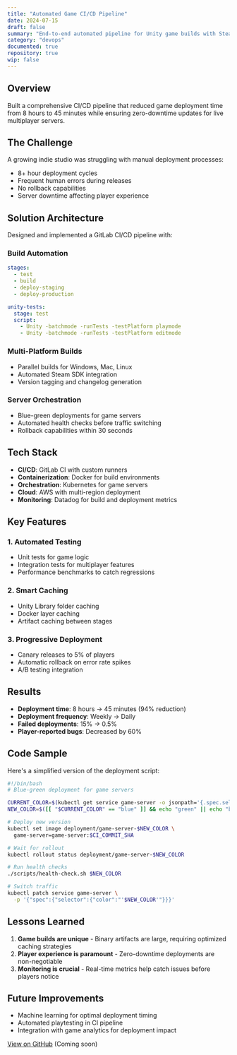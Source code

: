 ```yaml
---
title: "Automated Game CI/CD Pipeline"
date: 2024-07-15
draft: false
summary: "End-to-end automated pipeline for Unity game builds with Steam deployment and multiplayer server orchestration."
category: "devops"
documented: true
repository: true
wip: false
---
```


## Overview

Built a comprehensive CI/CD pipeline that reduced game deployment time from 8 hours to 45 minutes while ensuring zero-downtime updates for live multiplayer servers.

## The Challenge

A growing indie studio was struggling with manual deployment processes:
- 8+ hour deployment cycles
- Frequent human errors during releases
- No rollback capabilities
- Server downtime affecting player experience

## Solution Architecture

Designed and implemented a GitLab CI/CD pipeline with:

### Build Automation
```yaml
stages:
  - test
  - build
  - deploy-staging
  - deploy-production

unity-tests:
  stage: test
  script:
    - Unity -batchmode -runTests -testPlatform playmode
    - Unity -batchmode -runTests -testPlatform editmode
```

### Multi-Platform Builds
- Parallel builds for Windows, Mac, Linux
- Automated Steam SDK integration
- Version tagging and changelog generation

### Server Orchestration
- Blue-green deployments for game servers
- Automated health checks before traffic switching
- Rollback capabilities within 30 seconds

## Tech Stack

- **CI/CD**: GitLab CI with custom runners
- **Containerization**: Docker for build environments
- **Orchestration**: Kubernetes for game servers
- **Cloud**: AWS with multi-region deployment
- **Monitoring**: Datadog for build and deployment metrics

## Key Features

### 1. Automated Testing
- Unit tests for game logic
- Integration tests for multiplayer features
- Performance benchmarks to catch regressions

### 2. Smart Caching
- Unity Library folder caching
- Docker layer caching
- Artifact caching between stages

### 3. Progressive Deployment
- Canary releases to 5% of players
- Automatic rollback on error rate spikes
- A/B testing integration

## Results

- **Deployment time**: 8 hours → 45 minutes (94% reduction)
- **Deployment frequency**: Weekly → Daily
- **Failed deployments**: 15% → 0.5%
- **Player-reported bugs**: Decreased by 60%

## Code Sample

Here's a simplified version of the deployment script:

```bash
#!/bin/bash
# Blue-green deployment for game servers

CURRENT_COLOR=$(kubectl get service game-server -o jsonpath='{.spec.selector.color}')
NEW_COLOR=$([[ "$CURRENT_COLOR" == "blue" ]] && echo "green" || echo "blue")

# Deploy new version
kubectl set image deployment/game-server-$NEW_COLOR \
  game-server=game-server:$CI_COMMIT_SHA

# Wait for rollout
kubectl rollout status deployment/game-server-$NEW_COLOR

# Run health checks
./scripts/health-check.sh $NEW_COLOR

# Switch traffic
kubectl patch service game-server \
  -p '{"spec":{"selector":{"color":"'$NEW_COLOR'"}}}'
```

## Lessons Learned

1. **Game builds are unique** - Binary artifacts are large, requiring optimized caching strategies
2. **Player experience is paramount** - Zero-downtime deployments are non-negotiable
3. **Monitoring is crucial** - Real-time metrics help catch issues before players notice

## Future Improvements

- Machine learning for optimal deployment timing
- Automated playtesting in CI pipeline
- Integration with game analytics for deployment impact

[View on GitHub](https://github.com/kuehnbt/game-ci-cd-pipeline) (Coming soon)